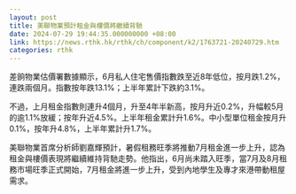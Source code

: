 ```yaml
---
layout: post
title: 美聯物業預計租金與樓價將繼續背馳
date: 2024-07-29 19:44:35.000000000 +08:00
link: https://news.rthk.hk/rthk/ch/component/k2/1763721-20240729.htm
categories: rthk
---
```


差餉物業估價署數據顯示，6月私人住宅售價指數跌至近8年低位，按月跌1.2%，連跌兩個月。指數按年跌13.1%；上半年累計下跌約3.1%。

不過，上月租金指數則連升4個月，升至4年半新高，按月升近0.2%，升幅較5月的逾1.1%放緩；按年升近4.5%。上半年租金累計升1.6%。中小型單位租金按月升0.1%，按年升4.8%，上半年累計升1.7%。

美聯物業首席分析師劉嘉輝預計，暑假租務旺季將推動7月租金進一步上升，認為租金與樓價表現將繼續維持背馳走勢。他指出，6月尚未踏入旺季，當7月及8月租務市場旺季正式開始，7月租金將進一步上升，受到內地學生及專才來港帶動租屋需求。
